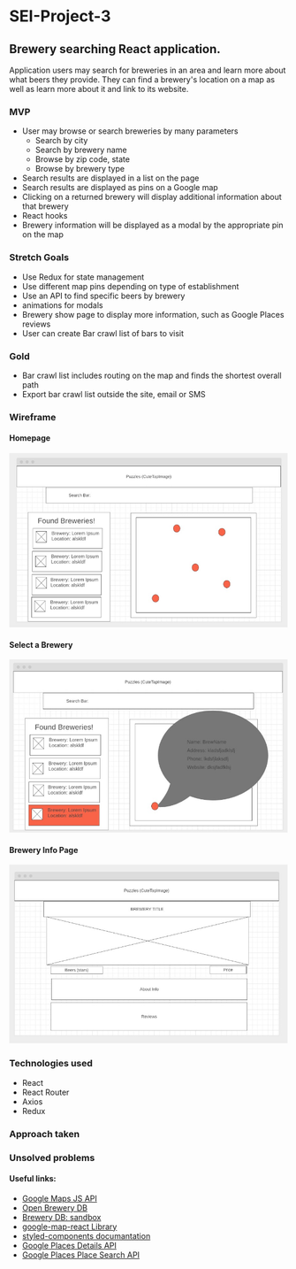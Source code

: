 # SEI-Project-3

## Brewery searching React application. 
Application users may search for breweries in an area and learn more about what beers they provide. They can find a brewery's location on a map as well as learn more about it and link to its website.

### MVP
- User may browse or search breweries by many parameters
  - Search by city
  - Search by brewery name
  - Browse by zip code, state
  - Browse by brewery type
- Search results are displayed in a list on the page
- Search results are displayed as pins on a Google map
- Clicking on a returned brewery will display additional information about that brewery
- React hooks
- Brewery information will be displayed as a modal by the appropriate pin on the map

### Stretch Goals
- Use Redux for state management
- Use different map pins depending on type of establishment
- Use an API to find specific beers by brewery
- animations for modals
- Brewery show page to display more information, such as Google Places reviews
- User can create Bar crawl list of bars to visit

### Gold
- Bar crawl list includes routing on the map and finds the shortest overall path
- Export bar crawl list outside the site, email or SMS

### Wireframe
#### Homepage
![HomePage](/planning/wireframes/HomePage.jpg)
#### Select a Brewery
![Select Brewery](/planning/wireframes/Select_Brewery.jpg)
#### Brewery Info Page
![Brewery Info Page](/planning/wireframes/BreweryInfoPage.jpg)

### Technologies used
- React
- React Router
- Axios
- Redux


### Approach taken 


### Unsolved problems



#### Useful links:
- [Google Maps JS API](https://developers.google.com/maps/documentation/javascript/overview#maps_map_simple-javascript)
- [Open Brewery DB](https://www.openbrewerydb.org/)
- [Brewery DB: sandbox](https://www.brewerydb.com/developers/docs)
- [google-map-react Library](https://www.npmjs.com/package/google-map-react)
- [styled-components documantation](https://styled-components.com/docs/basics)
- [Google Places Details API](https://developers.google.com/places/web-service/details)
- [Google Places Place Search API](https://developers.google.com/places/web-service/search)


